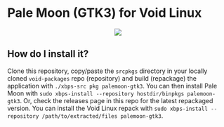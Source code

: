 # Pale Moon (GTK3) for Void Linux

<p align="center"><img src="https://codeberg.org/th0razin3/vur/raw/branch/main/srcpkgs/palemoon-gtk3/palemoon.png"></p>

## How do I install it?

Clone this repository, copy/paste the `srcpkgs` directory in your locally cloned `void-packages` repo (repository) and build (repackage) the application with `./xbps-src pkg palemoon-gtk3`. You can then install Pale Moon with `sudo xbps-install --repository hostdir/binpkgs palemoon-gtk3`. Or, check the releases page in this repo for the latest repackaged version. You can install the Void Linux repack with `sudo xbps-install --repository /path/to/extracted/files palemoon-gtk3`.